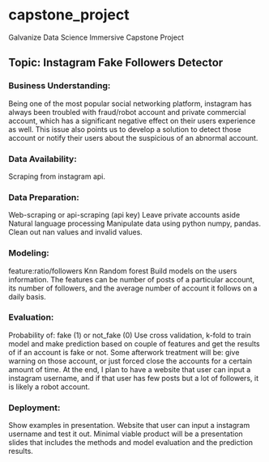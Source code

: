 # capstone_project
Galvanize Data Science Immersive Capstone Project

## Topic: Instagram Fake Followers Detector 

### Business Understanding: 
Being one of the most popular social networking platform, instagram has always been troubled with fraud/robot account and private commercial account, which has a significant negative effect on their users experience as well. This issue also points us to develop a solution to detect those account or notify their users about the suspicious of an abnormal account.

### Data Availability:
Scraping from instagram api.



### Data Preparation:
Web-scraping or api-scraping (api key)
Leave private accounts aside
Natural language processing
Manipulate data using python numpy, pandas. Clean out nan values and invalid values.

### Modeling:
feature:ratio/followers
Knn
Random forest
Build models on the users information. The features can be number of posts of a particular account, its number of followers, and the average number of account it follows on a daily basis.

### Evaluation:
Probability of: fake (1) or not_fake (0)
Use cross validation, k-fold to train model and make prediction based on couple of features and get the results of if an account is fake or not. 
Some afterwork treatment will be: give warning on those account, or just forced close the accounts for a certain amount of time.
At the end, I plan to have a website that user can input a instagram username, and if that user has few posts but a lot of followers, it is likely a robot account.


### Deployment:
Show examples in presentation.
Website that user can input a instagram username and test it out.
Minimal viable product will be a presentation slides that includes the methods and model evaluation and the prediction results.
